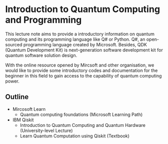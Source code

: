# Introduction to Quantum Computing and Programming
This lecture note aims to provide a introductory information on quantum computing and its programming language like Q# or Python. Q#, an open-sourced programming language created by Microsoft. Besides, QDK (Quantum Development Kit) is next-generation software development kit for quantum software solution design.

With the online resource opened by Mircsoft and other organisation, we would like to provide some introductory codes and documentation for the beginner in this field to gain access to the capability of quantum computing power.

## Outline
- Mircosoft Learn 
    - Quantum computing foundations (Microsoft Learning Path)
- IBM Qiskit
    - Introduction to Quantum Computing and Quantum Hardware (University-level Lecture)
    - Learn Quantum Computation using Qiskit (Textbook)
